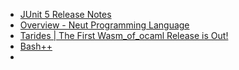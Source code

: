 - [JUnit 5 Release Notes](https://junit.org/junit5/docs/5.12.0/release-notes/)
- [Overview - Neut Programming Language](https://vekatze.github.io/neut/overview.html)
- [Tarides | The First Wasm_of_ocaml Release is Out!](https://tarides.com/blog/2025-02-19-the-first-wasm-of-ocaml-release-is-out/)
- [Bash++](https://bpp.sh/)
-